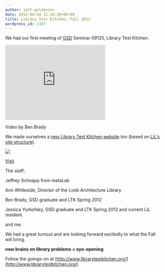 ```yaml
---
author: jeff-goldenson
date: 2012-09-04 21:34:20+00:00
title: Library Test Kitchen, Fall 2012
wordpress_id: 1397
---
```


We had our first meeting of [GSD](http://www.gsd.harvard.edu/) Seminar 09125, Library Test Kitchen.

<div class="embed-container"><iframe width="320" height="240" src="http://player.vimeo.com/video/48328285" frameborder="0" allowfullscreen></iframe></div>

Video by Ben Brady

We made ourselves a [new Library Test Kitchen website](http://www.librarytestkitchen.org/) too (based on [LiL's site structure](https://github.com/harvard-lil/website)).

[![](http://librarylab.law.harvard.edu/blog/wp-content/uploads/2012/09/ltk-website-300x186.png)](http://librarylab.law.harvard.edu/blog/wp-content/uploads/2012/09/ltk-website.png)

[Visit](http://www.librarytestkitchen.org/)

The staff:

Jeffrey Schnapp from metaLab

Ann Whiteside, Director of the Loeb Architecture Library

Ben Brady, GSD graduate and LTK Spring 2012

Jessica Yurkofsky, GSD graduate and LTK Spring 2012 and current LiL resident.

and me.

We had a great turnout and are looking forward excitedly to what the Fall will bring.

**new brains on library problems = eye-opening**

Follow the goings-on at [http://www.librarytestkitchen.org/](http://www.librarytestkitchen.org/)
